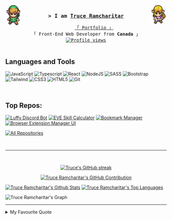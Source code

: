 <!-- LINK -->
<img align='left' src='imgs/link.gif' width='10%'> 
<!-- ZELDA -->
<img align='right' src='imgs/zelda.gif' width='10%'> 

<!-- #### Intro #### -->
<h3 align="center">
        <samp>&gt; I am
                <b><a target="_blank" href="https://github.com/DevTruce">Truce Ramcharitar</a></b>
        </samp>
</h3>

<p align="center"> 
  <samp>
    <a href="https://devtruce.com/">「 Portfolio 」</a>
    <br>
    「 Front-End Web Developer from <b>Canada</b> 」<br>
    <!-- #### Profile Views #### -->
<a href="https://komarev.com/ghpvc/?username=devtruce">
  <img align="center" src="https://komarev.com/ghpvc/?username=devtruce&style=flat-square&color=blue" alt="Profile views" />
</a>
    <br>
    <br>
  </samp>
</p>

<!-- #### SOCIAL BADGES #### -->
<!--
<p align="center">
 <a href="" target="blank">
  <img src="https://img.shields.io/badge/Website-DC143C?style=for-the-badge&logo=medium&logoColor=white" alt="DevTruce" />
 </a>
 <a href="https://www.linkedin.com/in/trucer/" target="_blank">
  <img src="https://img.shields.io/badge/LinkedIn-0077B5?style=for-the-badge&logo=linkedin&logoColor=white" alt="DevTruce"/>
 </a>
 <a href="https://www.youtube.com/@DevTruce" target="_blank">
  <img src="https://img.shields.io/badge/YouTube-FF0000?style=for-the-badge&logo=youtube&logoColor=white" alt="DevTruce" />
 </a>
</p>
<br />
-->

## Languages and Tools

![JavaScript](https://img.shields.io/badge/javascript-%23323330.svg?style=for-the-badge&logo=javascript&logoColor=%23F7DF1E)
![Typescript](https://img.shields.io/badge/typescript-%23323330.svg?style=for-the-badge&logo=typescript&logoColor=007acc)
![React](https://img.shields.io/badge/react-%23323330.svg?style=for-the-badge&logo=react&logoColor=61DBFB)
![NodeJS](https://img.shields.io/badge/nodejs-%23323330.svg?style=for-the-badge&logo=node.js&logoColor=green)
![SASS](https://img.shields.io/badge/SASS-%23323330.svg?style=for-the-badge&logo=SASS&logoColor=hotpink)
![Bootstrap](https://img.shields.io/badge/bootstrap-%23323330.svg?style=for-the-badge&logo=bootstrap&logoColor=%238511FA)
![Tailwind](https://img.shields.io/badge/tailwind-%23323330.svg?style=for-the-badge&logo=tailwindcss&logoColor=007acc)
![CSS3](https://img.shields.io/badge/css3-%23323330.svg?style=for-the-badge&logo=css&logoColor=%231572B6)
![HTML5](https://img.shields.io/badge/html5-%23323330.svg?style=for-the-badge&logo=html5&logoColor=%23E34F26)
![Git](https://img.shields.io/badge/git-%23323330.svg?style=for-the-badge&logo=git&logoColor=%23F05033)

<br/>

## Top Repos:

[![Luffy Discord Bot](https://github-readme-stats.vercel.app/api/pin/?username=DevTruce&repo=Luffy-Bot&border_color=7F3FBF&bg_color=0D1117&title_color=C9D1D9&text_color=8B949E&icon_color=7F3FBF)](https://github.com/DevTruce/Luffy-Bot)
[![EVE Skill Calculator](https://github-readme-stats.vercel.app/api/pin/?username=DevTruce&repo=skill-injector-calculator&border_color=7F3FBF&bg_color=0D1117&title_color=C9D1D9&text_color=8B949E&icon_color=7F3FBF)](https://github.com/DevTruce/skill-injector-calculator)
[![Bookmark Manager](https://github-readme-stats.vercel.app/api/pin/?username=DevTruce&repo=bookmark-manager&border_color=7F3FBF&bg_color=0D1117&title_color=C9D1D9&text_color=8B949E&icon_color=7F3FBF)](https://github.com/DevTruce/bookmark-manager)
[![Browser Extension Manager UI](https://github-readme-stats.vercel.app/api/pin/?username=DevTruce&repo=browser-extension-manager-ui&border_color=7F3FBF&bg_color=0D1117&title_color=C9D1D9&text_color=8B949E&icon_color=7F3FBF)](https://github.com/DevTruce/browser-extension-manager-ui)


<p align="left">
  <a href="https://github.com/DevTruce?tab=repositories" target="_blank"><img alt="All Repositories" title="All Repositories" src="https://img.shields.io/badge/-All%20Repos-2962FF?style=for-the-badge&logo=koding&logoColor=white"/></a>
</p>

<br/>
<hr/>
<br/>

<!-- #### STATS #### -->
<p align="center">
  <a href="https://github.com/DevTruce">
    <img src="https://github-readme-streak-stats.herokuapp.com/?user=DevTruce&theme=radical&border=7F3FBF&background=0D1117" alt="Truce's GitHub streak"/>
  </a>
</p>

<p align="center">
  <a href="https://github.com/DevTruce">
    <img src="https://github-profile-summary-cards.vercel.app/api/cards/profile-details?username=DevTruce&theme=radical" alt="Truce Ramcharitar's GitHub Contribution"/>
  </a>
</p>

<a> 
    <a href="https://github.com/DevTruce"><img alt="Truce Ramcharitar's Github Stats" src="https://denvercoder1-github-readme-stats.vercel.app/api?username=DevTruce&show_icons=true&count_private=true&theme=react&border_color=7F3FBF&bg_color=0D1117&title_color=F85D7F&icon_color=F8D866" height="192px" width="49.5%"/></a>
  <a href="https://github.com/DevTruce"><img alt="Truce Ramcharitar's Top Languages" src="https://denvercoder1-github-readme-stats.vercel.app/api/top-langs/?username=DevTruce&langs_count=8&layout=compact&theme=react&border_color=7F3FBF&bg_color=0D1117&title_color=F85D7F&icon_color=F8D866" height="192px" width="49.5%"/></a>
  <br/>
</a>

![Truce Ramcharitar's Graph](https://github-readme-activity-graph.vercel.app/graph?username=DevTruce&custom_title=Truce%20Ramcharitar's%20GitHub%20Activity%20Graph&bg_color=0D1117&color=7F3FBF&line=7F3FBF&point=7F3FBF&area_color=FFFFFF&title_color=FFFFFF&area=true)

---

<details>
<summary>
  My Favourite Quote
</summary>
<p>

1. "Do what you love and love what you do"<br>
   -Ray Bradbury

</p>
</details>
